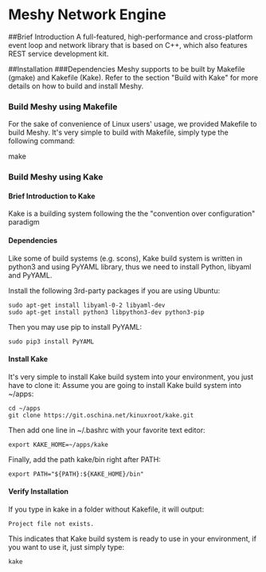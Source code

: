 # Meshy Network Engine

##Brief Introduction
A full-featured, high-performance and cross-platform event loop and network library that is based on C++, which also features REST service development kit.

##Installation
###Dependencies
Meshy supports to be built by Makefile (gmake) and Kakefile (Kake). Refer to the section "Build with Kake" for more details on how to build and install Meshy.


### Build Meshy using Makefile
For the sake of convenience of Linux users' usage, we provided Makefile to build Meshy.
It's very simple to build with Makefile, simply type the following command:

make

### Build Meshy using Kake
#### Brief Introduction to Kake
Kake is a building system following the the "convention over configuration" paradigm

#### Dependencies
Like some of build systems (e.g. scons), Kake build system is written in python3 and using PyYAML library, thus we need to install Python, libyaml and PyYAML.

Install the following 3rd-party packages if you are using Ubuntu:

    sudo apt-get install libyaml-0-2 libyaml-dev
    sudo apt-get install python3 libpython3-dev python3-pip

Then you may use pip to install PyYAML:

    sudo pip3 install PyYAML

#### Install Kake
It's very simple to install Kake build system into your environment, you just have to clone it:
Assume you are going to install Kake build system into ~/apps:

    cd ~/apps
    git clone https://git.oschina.net/kinuxroot/kake.git 

Then add one line in ~/.bashrc with your favorite text editor:

    export KAKE_HOME=~/apps/kake

Finally, add the path kake/bin right after PATH:

    export PATH="${PATH}:${KAKE_HOME}/bin"

#### Verify Installation
If you type in kake in a folder without Kakefile, it will output:

    Project file not exists.

This indicates that Kake build system is ready to use in your environment, if you want to use it, just simply type:

    kake
